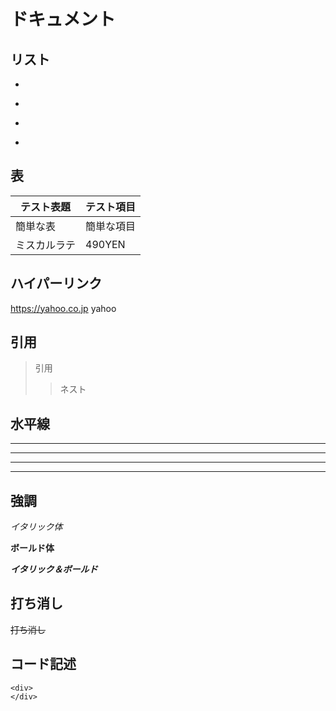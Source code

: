 # ドキュメント
## リスト
*
-
*
-
## 表
|テスト表題|テスト項目
|--|--
|簡単な表|簡単な項目
|ミスカルラテ|490YEN

## ハイパーリンク

https://yahoo.co.jp
yahoo

## 引用
> 引用
>> ネスト

## 水平線
***
* * *
---
- - -

## 強調
*イタリック体*

**ボールド体**

***イタリック＆ボールド***

## 打ち消し
~~打ち消し~~

## コード記述
```
<div>
</div>
```